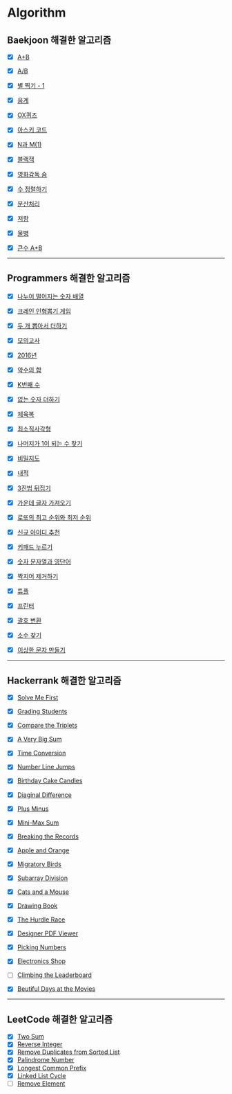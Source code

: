 # Algorithm

## Baekjoon 해결한 알고리즘

- [x] [A+B](https://github.com/Hansolkkim/Algorithm/blob/main/Baekjoon/Baekjoon/p1000.swift)
- [x] [A/B](https://github.com/Hansolkkim/Algorithm/blob/main/Baekjoon/Baekjoon/p1008.swift)
- [x] [별 찍기 - 1](https://github.com/Hansolkkim/Algorithm/blob/main/Baekjoon/Baekjoon/p2438.swift)
- [x] [음계](https://github.com/Hansolkkim/Algorithm/blob/main/Baekjoon/Baekjoon/p2920.swift)
- [x] [OX퀴즈](https://github.com/Hansolkkim/Algorithm/blob/main/Baekjoon/Baekjoon/p8958.swift)
- [x] [아스키 코드](https://github.com/Hansolkkim/Algorithm/blob/main/Baekjoon/Baekjoon/p11654.swift)
- [x] [N과 M(1)](https://github.com/Hansolkkim/Algorithm/blob/main/Baekjoon/Baekjoon/p15649.swift)
- [x] [블랙잭](https://github.com/Hansolkkim/Algorithm/blob/main/Baekjoon/Baekjoon/p2798.swift)
- [x] [영화감독 숌](https://github.com/Hansolkkim/Algorithm/blob/main/Baekjoon/Baekjoon/p1436.swift)
- [x] [수 정렬하기](https://github.com/Hansolkkim/Algorithm/blob/main/Baekjoon/Baekjoon/p2750.swift)
- [x] [분산처리](https://github.com/Hansolkkim/Algorithm/blob/main/Baekjoon/Baekjoon/p1009.swift)
- [x] [저항](https://github.com/Hansolkkim/Algorithm/blob/main/Baekjoon/Baekjoon/p1076.swift)
- [x] [물병](https://github.com/Hansolkkim/Algorithm/blob/main/Baekjoon/Baekjoon/p1052.swift)
- [x] [큰수 A+B](https://github.com/Hansolkkim/Algorithm/blob/main/Baekjoon/Baekjoon/p10757.swift)



---



## Programmers 해결한 알고리즘

- [x] [나누어 떨어지는 숫자 배열](https://github.com/Hansolkkim/Algorithm/blob/main/Programmers/Programmers/나누어%20떨어지는%20숫자%20배열.swift)
- [x] [크레인 인형뽑기 게임](https://github.com/Hansolkkim/Algorithm/blob/main/Programmers/Programmers/크레인%20인형뽑기%20게임.swift)
- [x] [두 개 뽑아서 더하기](https://github.com/Hansolkkim/Algorithm/blob/main/Programmers/Programmers/두%20개%20뽑아서%20더하기.swift)
- [x] [모의고사](https://github.com/Hansolkkim/Algorithm/blob/main/Programmers/Programmers/모의고사.swift)
- [x] [2016년](https://github.com/Hansolkkim/Algorithm/blob/main/Programmers/Programmers/2016년.swift)
- [x] [약수의 합](https://github.com/Hansolkkim/Algorithm/blob/main/Programmers/Programmers/약수의%20합.swift)
- [x] [K번째 수](https://github.com/Hansolkkim/Algorithm/blob/main/Programmers/Programmers/K번째수.swift)
- [x] [없는 숫자 더하기](https://github.com/Hansolkkim/Algorithm/blob/main/Programmers/Programmers/없는%20숫자%20더하기.swift)
- [x] [체육복](https://github.com/Hansolkkim/Algorithm/blob/main/Programmers/Programmers/체육복.swift)
- [x] [최소직사각형](https://github.com/Hansolkkim/Algorithm/blob/main/Programmers/Programmers/최소직사각형.swift)
- [x] [나머지가 1이 되는 수 찾기](https://github.com/Hansolkkim/Algorithm/blob/main/Programmers/Programmers/나머지가%201이%20되는%20수%20찾기.swift)
- [x] [비밀지도](https://github.com/Hansolkkim/Algorithm/blob/main/Programmers/Programmers/비밀지도.swift)
- [x] [내적](https://github.com/Hansolkkim/Algorithm/blob/main/Programmers/Programmers/내적.swift)
- [x] [3진법 뒤집기](https://github.com/Hansolkkim/Algorithm/blob/main/Programmers/Programmers/3진법%20뒤집기.swift)
- [x] [가운데 글자 가져오기](https://github.com/Hansolkkim/Algorithm/blob/main/Programmers/Programmers/가운데%20글자%20가져오기.swift)
- [x] [로또의 최고 순위와 최저 순위](https://github.com/Hansolkkim/Algorithm/blob/main/Programmers/Programmers/로또의%20최고%20순위와%20최저%20순위.swift)
- [x] [신규 아이디 추천](https://github.com/Hansolkkim/Algorithm/blob/main/Programmers/Programmers/신규%20아이디%20추천.swift)
- [x] [키패드 누르기](https://github.com/Hansolkkim/Algorithm/blob/main/Programmers/Programmers/키패드%20누르기.swift)
- [x] [숫자 문자열과 영단어](https://github.com/Hansolkkim/Algorithm/blob/main/Programmers/Programmers/숫자%20문자열과%20영단어.swift)
- [x] [짝지어 제거하기](https://github.com/Hansolkkim/Algorithm/blob/main/Programmers/Programmers/짝지어%20제거하기.swift)
- [x] [튜플](https://github.com/Hansolkkim/Algorithm/blob/main/Programmers/Programmers/튜플.swift)
- [x] [프린터](https://github.com/Hansolkkim/Algorithm/blob/main/Programmers/Programmers/프린터.swift)
- [x] [괄호 변환](https://github.com/Hansolkkim/Algorithm/blob/main/Programmers/Programmers/괄호%20변환.swift)
- [x] [소수 찾기](https://github.com/Hansolkkim/Algorithm/blob/main/Programmers/Programmers/소수%20찾기.swift)
- [x] [이상한 문자 만들기](https://github.com/Hansolkkim/Algorithm/blob/main/Programmers/Programmers/이상한%20문자%20만들기.swift)



---



## Hackerrank 해결한 알고리즘

- [x] [Solve Me First](https://github.com/Hansolkkim/Algorithm/blob/main/Hackerrank/Hackerrank/Solve%20Me%20First.swift)
- [x] [Grading Students](https://github.com/Hansolkkim/Algorithm/blob/main/Hackerrank/Hackerrank/Grading%20Students.swift)
- [x] [Compare the Triplets](https://github.com/Hansolkkim/Algorithm/blob/main/Hackerrank/Hackerrank/Compare%20the%20Triplets.swift)
- [x] [A Very Big Sum](https://github.com/Hansolkkim/Algorithm/blob/main/Hackerrank/Hackerrank/A%20Very%20Big%20Sum.swift)
- [x] [Time Conversion](https://github.com/Hansolkkim/Algorithm/blob/main/Hackerrank/Hackerrank/Time%20Conversion.swift)
- [x] [Number Line Jumps](https://github.com/Hansolkkim/Algorithm/blob/main/Hackerrank/Hackerrank/Number%20Line%20Jumps.swift)
- [x] [Birthday Cake Candles](https://github.com/Hansolkkim/Algorithm/blob/main/Hackerrank/Hackerrank/Birthday%20Cake%20Candles.swift)
- [x] [Diaginal Difference](https://github.com/Hansolkkim/Algorithm/blob/main/Hackerrank/Hackerrank/Diagonal%20Difference.swift)
- [x] [Plus Minus](https://github.com/Hansolkkim/Algorithm/blob/main/Hackerrank/Hackerrank/Plus%20Minus.swift)
- [x] [Mini-Max Sum](https://github.com/Hansolkkim/Algorithm/blob/main/Hackerrank/Hackerrank/Mini-Max%20Sum.swift)
- [x] [Breaking the Records](https://github.com/Hansolkkim/Algorithm/blob/main/Hackerrank/Hackerrank/Breaking%20the%20Records.swift)
- [x] [Apple and Orange](https://github.com/Hansolkkim/Algorithm/blob/main/Hackerrank/Hackerrank/Apple%20and%20Orange.swift)
- [x] [Migratory Birds](https://github.com/Hansolkkim/Algorithm/blob/main/Hackerrank/Hackerrank/Migratory%20Birds.swift)
- [x] [Subarray Division](https://github.com/Hansolkkim/Algorithm/blob/main/Hackerrank/Hackerrank/Subarray%20Division.swift)
- [x] [Cats and a Mouse](https://github.com/Hansolkkim/Algorithm/blob/main/Hackerrank/Hackerrank/Subarray%20Division.swift)
- [x] [Drawing Book](https://github.com/Hansolkkim/Algorithm/blob/main/Hackerrank/Hackerrank/Drawing%20Book.swift)
- [x] [The Hurdle Race](https://github.com/Hansolkkim/Algorithm/blob/main/Hackerrank/Hackerrank/The%20Hurdle%20Race.swift)
- [x] [Designer PDF Viewer](https://github.com/Hansolkkim/Algorithm/blob/main/Hackerrank/Hackerrank/Designer%20PDF%20Viewer.swift)
- [x] [Picking Numbers](https://github.com/Hansolkkim/Algorithm/blob/main/Hackerrank/Hackerrank/Picking%20Numbers.swift)
- [x] [Electronics Shop](https://github.com/Hansolkkim/Algorithm/blob/main/Hackerrank/Hackerrank/Electronics%20Shop.swift)
- [ ] [Climbing the Leaderboard](https://www.hackerrank.com/challenges/climbing-the-leaderboard/problem)
- [x] [Beutiful Days at the Movies](https://www.hackerrank.com/challenges/beautiful-days-at-the-movies/problem)







---

## LeetCode 해결한 알고리즘

- [x] [Two Sum](https://github.com/Hansolkkim/Algorithm/blob/main/LeetCode/LeetCode/Two%20Sum.swift)
- [x] [Reverse Integer](https://github.com/Hansolkkim/Algorithm/blob/main/LeetCode/LeetCode/Reverse%20Integer.swift)
- [x] [Remove Duplicates from Sorted List](https://github.com/Hansolkkim/Algorithm/blob/main/LeetCode/LeetCode/Remove%20Duplicates%20from%20Sorted%20List.swift)
- [x] [Palindrome Number](https://github.com/Hansolkkim/Algorithm/blob/main/LeetCode/LeetCode/Palindrome%20Number.swift)
- [x] [Longest Common Prefix](https://github.com/Hansolkkim/Algorithm/blob/main/LeetCode/LeetCode/Longest%20Common%20Prefix.swift)
- [x] [Linked List Cycle](https://github.com/Hansolkkim/Algorithm/blob/main/LeetCode/LeetCode/Linked%20List%20Cycle.swift)
- [ ] [Remove Element](https://github.com/Hansolkkim/Algorithm/blob/main/LeetCode/LeetCode/Remove%20Element.swift)
